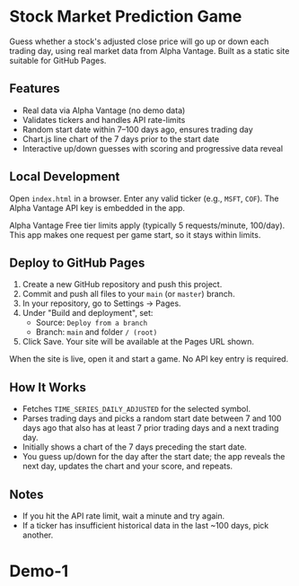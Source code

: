 # Stock Market Prediction Game

Guess whether a stock's adjusted close price will go up or down each trading day, using real market data from Alpha Vantage. Built as a static site suitable for GitHub Pages.

## Features

- Real data via Alpha Vantage (no demo data)
- Validates tickers and handles API rate-limits
- Random start date within 7–100 days ago, ensures trading day
- Chart.js line chart of the 7 days prior to the start date
- Interactive up/down guesses with scoring and progressive data reveal

## Local Development

Open `index.html` in a browser. Enter any valid ticker (e.g., `MSFT`, `COF`). The Alpha Vantage API key is embedded in the app.

Alpha Vantage Free tier limits apply (typically 5 requests/minute, 100/day). This app makes one request per game start, so it stays within limits.

## Deploy to GitHub Pages

1. Create a new GitHub repository and push this project.
2. Commit and push all files to your `main` (or `master`) branch.
3. In your repository, go to Settings → Pages.
4. Under "Build and deployment", set:
   - Source: `Deploy from a branch`
   - Branch: `main` and folder `/ (root)`
5. Click Save. Your site will be available at the Pages URL shown.

When the site is live, open it and start a game. No API key entry is required.

## How It Works

- Fetches `TIME_SERIES_DAILY_ADJUSTED` for the selected symbol.
- Parses trading days and picks a random start date between 7 and 100 days ago that also has at least 7 prior trading days and a next trading day.
- Initially shows a chart of the 7 days preceding the start date.
- You guess up/down for the day after the start date; the app reveals the next day, updates the chart and your score, and repeats.

## Notes

- If you hit the API rate limit, wait a minute and try again.
- If a ticker has insufficient historical data in the last ~100 days, pick another.

# Demo-1